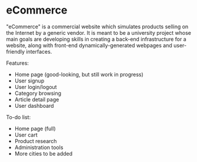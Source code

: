 # eCommerce

"eCommerce" is a commercial website which simulates products selling on the Internet by a generic vendor. It is meant to be a university project whose main goals are developing skills in creating a back-end infrastructure for a website, along with front-end dynamically-generated webpages and user-friendly interfaces.

Features:
 - Home page (good-looking, but still work in progress)
 - User signup
 - User login/logout
 - Category browsing
 - Article detail page
 - User dashboard


To-do list:

 - Home page (full)
 - User cart
 - Product research
 - Administration tools
 - More cities to be added
